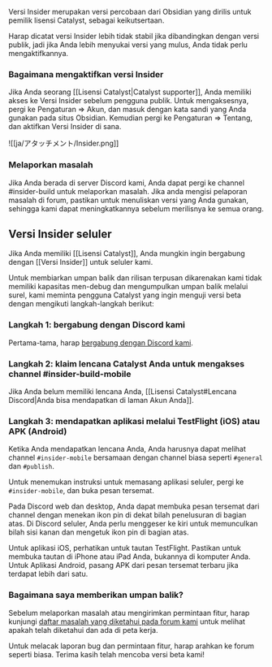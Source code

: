 Versi Insider merupakan versi percobaan dari Obsidian yang dirilis untuk pemilik lisensi Catalyst, sebagai keikutsertaan.

Harap dicatat versi Insider lebih tidak stabil jika dibandingkan dengan versi publik, jadi jika Anda lebih menyukai versi yang mulus, Anda tidak perlu mengaktifkannya.

### Bagaimana mengaktifkan versi Insider

Jika Anda seorang [[Lisensi Catalyst|Catalyst supporter]], Anda memiliki akses ke Versi Insider sebelum pengguna publik. Untuk mengaksesnya, pergi ke Pengaturan => Akun, dan masuk dengan kata sandi yang Anda gunakan pada situs Obsidian. Kemudian pergi ke Pengaturan => Tentang, dan aktifkan Versi Insider di sana.

![[ja/アタッチメント/Insider.png]]

### Melaporkan masalah

Jika Anda berada di server Discord kami, Anda dapat pergi ke channel #insider-build untuk melaporkan masalah. Jika anda mengisi pelaporan masalah di forum, pastikan untuk menuliskan versi yang Anda gunakan, sehingga kami dapat meningkatkannya sebelum merilisnya ke semua orang.

## Versi Insider seluler

Jika Anda memiliki [[Lisensi Catalyst]], Anda mungkin ingin bergabung dengan [[Versi Insider]] untuk seluler kami.

Untuk membiarkan umpan balik dan rilisan terpusan dikarenakan kami tidak memiliki kapasitas men-debug dan mengumpulkan umpan balik melalui surel, kami meminta pengguna Catalyst yang ingin menguji versi beta dengan mengikuti langkah-langkah berikut:

### Langkah 1: bergabung dengan Discord kami

Pertama-tama, harap [bergabung dengan Discord kami](https://discord.gg/veuWUTm).  

### Langkah 2: klaim lencana Catalyst Anda untuk mengakses channel \#insider-build-mobile

Jika Anda belum memiliki lencana Anda, [[Lisensi Catalyst#Lencana Discord|Anda bisa mendapatkan di laman Akun Anda]].

### Langkah  3: mendapatkan aplikasi melalui TestFlight (iOS) atau APK (Android)

Ketika Anda mendapatkan lencana Anda, Anda harusnya dapat melihat channel `#insider-mobile` bersamaan dengan channel biasa seperti `#general` dan `#publish`.

Untuk menemukan instruksi untuk memasang aplikasi seluler, pergi ke `#insider-mobile`, dan buka pesan tersemat.

Pada Discord web dan desktop, Anda dapat membuka pesan tersemat dari channel dengan menekan ikon pin di dekat bilah penelusuran di bagian atas. Di Discord seluler, Anda perlu menggeser ke kiri untuk memunculkan bilah sisi kanan dan mengetuk ikon pin di bagian atas.

Untuk aplikasi iOS, perhatikan untuk tautan TestFlight. Pastikan untuk membuka tautan di iPhone atau iPad Anda, bukannya di komputer Anda. Untuk Aplikasi Android, pasang APK dari pesan tersemat terbaru jika terdapat lebih dari satu.

### Bagaimana saya memberikan umpan balik?

Sebelum melaporkan masalah atau mengirimkan permintaan fitur, harap kunjungi [daftar masalah yang diketahui pada forum kami](https://forum.obsidian.md/t/list-of-known-issues/14286) untuk melihat apakah telah diketahui dan ada di peta kerja.

Untuk melacak laporan bug dan permintaan fitur, harap arahkan ke forum seperti biasa. Terima kasih telah mencoba versi beta kami!
